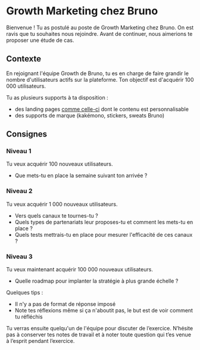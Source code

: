 # Growth Marketing chez Bruno

Bienvenue ! Tu as postulé au poste de Growth Marketing chez Bruno. On est ravis que tu souhaites nous rejoindre. Avant de continuer, nous aimerions te proposer une étude de cas.

## Contexte
En rejoignant l'équipe Growth de Bruno, tu es en charge de faire grandir le nombre d'utilisateurs actifs sur la plateforme. Ton objectif est d'acquérir 100 000 utilisateurs.

Tu as plusieurs supports à ta disposition :
- des landing pages [comme celle-ci](https://www.hibruno.com/p/spwpze) dont le contenu est personnalisable
- des supports de marque (kakémono, stickers, sweats Bruno)

## Consignes
### Niveau 1
Tu veux acquérir 100 nouveaux utilisateurs.
- Que mets-tu en place la semaine suivant ton arrivée ?

### Niveau 2
Tu veux acquérir 1 000 nouveaux utilisateurs.
- Vers quels canaux te tournes-tu ?
- Quels types de partenariats leur proposes-tu et comment les mets-tu en place ?
- Quels tests mettrais-tu en place pour mesurer l'efficacité de ces canaux ?

### Niveau 3
Tu veux maintenant acquérir 100 000 nouveaux utilisateurs.
- Quelle roadmap pour implanter la stratégie à plus grande échelle ?

Quelques tips :
- Il n'y a pas de format de réponse imposé
- Note tes réflexions même si ça n'aboutit pas, le but est de voir comment tu réfléchis

Tu verras ensuite quelqu'un de l'équipe pour discuter de l’exercice. N’hésite pas à conserver tes notes de travail et à noter toute question qui t’es venue à l’esprit pendant l’exercice.

